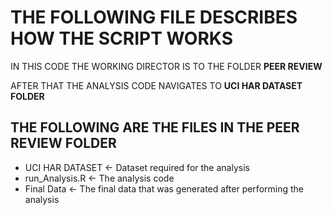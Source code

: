 # THE FOLLOWING FILE DESCRIBES HOW THE SCRIPT WORKS 

IN THIS CODE THE WORKING DIRECTOR IS TO THE FOLDER **PEER REVIEW**

AFTER THAT THE ANALYSIS CODE NAVIGATES TO **UCI HAR DATASET FOLDER**

## THE FOLLOWING ARE THE FILES IN THE PEER REVIEW FOLDER
- UCI HAR DATASET <- Dataset required for the analysis
- run_Analysis.R <- The analysis code
- Final Data <- The final data that was generated after performing the analysis
